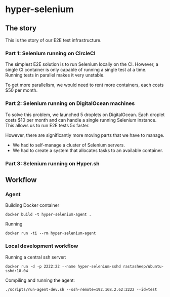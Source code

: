 # hyper-selenium

## The story

This is the story of our E2E test infrastructure.

### Part 1: Selenium running on CircleCI

The simplest E2E solution is to run Selenium locally on the CI. However, a single CI container is only capable of running a single test at a time. Running tests in parallel makes it very unstable.

To get more parallelism, we would need to rent more containers, each costs $50 per month.

### Part 2: Selenium running on DigitalOcean machines

To solve this problem, we launched 5 droplets on DigitalOcean.
Each droplet costs $10 per month and can handle a single running Selenium instance. This allows us to run E2E tests 5x faster.

However, there are significantly more moving parts that we have to manage.

- We had to self-manage a cluster of Selenium servers.
- We had to create a system that allocates tasks to an available container.

### Part 3: Selenium running on Hyper.sh

## Workflow

### Agent

Building Docker container

```
docker build -t hyper-selenium-agent .
```

Running

```
docker run -ti --rm hyper-selenium-agent
```

### Local development workflow

Running a central ssh server:

```
docker run -d -p 2222:22 --name hyper-selenium-sshd rastasheep/ubuntu-sshd:18.04
```

Compiling and running the agent:

```
./scripts/run-agent-dev.sh --ssh-remote=192.168.2.62:2222 --id=test
```
